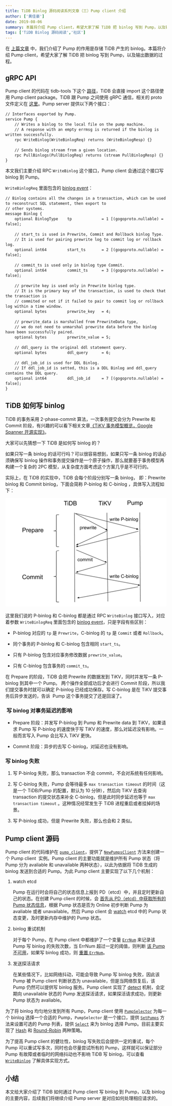 ```yaml
---
title: TiDB Binlog 源码阅读系列文章（三）Pump client 介绍
author: ['黄佳豪']
date: 2019-08-06
summary: 本篇将介绍 Pump client，希望大家了解 TiDB 把 binlog 写到 Pump，以及输出数据的过程。
tags: ['TiDB Binlog 源码阅读','社区']
---
```


在 [上篇文章](https://pingcap.com/blog-cn/tidb-binlog-source-code-reading-2/) 中，我们介绍了 Pump 的作用是存储 TiDB 产生的 binlog。本篇将介绍 Pump client，希望大家了解 TiDB 把 binlog 写到 Pump，以及输出数据的过程。

## gRPC API

Pump client 的代码在 tidb-tools 下这个 [路径](https://github.com/pingcap/tidb-tools/tree/v3.0.0-rc.3/tidb-binlog/pump_client)，TiDB 会直接 import 这个路径使用 Pump client package。TiDB 跟 Pump 之间使用 gRPC 通信，相关的 proto 文件定义在 [这里](https://github.com/pingcap/tipb/tree/87cb1e27ab4a86efc534fd4c5b62fda621e38465/proto/binlog)。Pump server 提供以下两个接口：

```
// Interfaces exported by Pump.
service Pump {
    // Writes a binlog to the local file on the pump machine.
    // A response with an empty errmsg is returned if the binlog is written successfully.
    rpc WriteBinlog(WriteBinlogReq) returns (WriteBinlogResp) {}

    // Sends binlog stream from a given location.
    rpc PullBinlogs(PullBinlogReq) returns (stream PullBinlogResp) {}
}
```


本文我们主要介绍 RPC `WriteBinlog` 这个接口，Pump client 会通过这个接口写 binlog 到 Pump。

`WriteBinlogReq` 里面包含的 [binlog event](https://github.com/pingcap/tipb/blob/87cb1e27ab4a86efc534fd4c5b62fda621e38465/proto/binlog/binlog.proto#L57)：

```
// Binlog contains all the changes in a transaction, which can be used to reconstruct SQL statement, then export to
// other systems.
message Binlog {
    optional BinlogType    tp             = 1 [(gogoproto.nullable) = false];

    // start_ts is used in Prewrite, Commit and Rollback binlog Type.
    // It is used for pairing prewrite log to commit log or rollback log.
    optional int64         start_ts       = 2 [(gogoproto.nullable) = false];

    // commit_ts is used only in binlog type Commit.
    optional int64         commit_ts      = 3 [(gogoproto.nullable) = false];

    // prewrite key is used only in Prewrite binlog type.
    // It is the primary key of the transaction, is used to check that the transaction is
    // commited or not if it failed to pair to commit log or rollback log within a time window.
    optional bytes         prewrite_key   = 4;

    // prewrite_data is marshalled from PrewriteData type,
    // we do not need to unmarshal prewrite data before the binlog have been successfully paired.
    optional bytes         prewrite_value = 5;

    // ddl_query is the original ddl statement query.
    optional bytes         ddl_query      = 6;

    // ddl_job_id is used for DDL Binlog.
    // If ddl_job_id is setted, this is a DDL Binlog and ddl_query contains the DDL query.
    optional int64         ddl_job_id     = 7 [(gogoproto.nullable) = false];
}
```

## TiDB 如何写 binlog

TiDB 的事务采用 2-phase-commit 算法，一次事务提交会分为 Prewrite 和 Commit 阶段，有兴趣的可以看下相关文章[《TiKV 事务模型概览，Google Spanner 开源实现》](https://pingcap.com/blog-cn/tidb-transaction-model/)。

大家可以先猜想一下 TiDB 是如何写 binlog 的？

如果只写一条 binlog 的话可行吗？可以很容易想到，如果只写一条 binlog 的话必须确保写 binlog 操作和事务提交操作是一个原子操作，那么就要基于事务模型再构建一个复杂的 2PC 模型，从复杂度方面考虑这个方案几乎是不可行的。

实际上，在 TiDB 的实现中，TiDB 会每个阶段分别写一条 binlog， 即：Prewrite binlog 和 Commit binlog，下面会简称 P-binlog 和 C-binlog ，具体写入流程如下：

![](media/tidb-binlog-source-code-reading-3/1.png)

这里我们说的 P-binlog 和 C-binlog 都是通过 RPC `WriteBinlog` 接口写入，对应着参数 `WriteBinlogReq` 里面包含的 [binlog event](https://github.com/pingcap/tipb/blob/87cb1e27ab4a86efc534fd4c5b62fda621e38465/proto/binlog/binlog.proto#L57)，只是字段有些区别：

* P-binlog 对应的 `tp` 是 `Prewrite`，C-binlog 的 `tp` 是 `Commit` 或者 `Rollback`。

* 同个事务的 P-binlog 和 C-binlog 包含相同 `start_ts`。

* 只有 P-binlog 包含对应事务修改数据 `prewrite_value`。

* 只有 C-binlog 包含事务的 `commit_ts`。

在 Prepare 的阶段，TiDB 会把 Prewrite 的数据发到 TiKV，同时并发写一条 P-binlog 到其中一个 Pump。 两个操作全部成功后才会进行 Commit 阶段，所以我们提交事务时就可以确定 P-binlog 已经成功保存。写 C-binlog 是在 TiKV 提交事务后异步发送的，告诉  Pump 这个事务提交了还是回滚了。

###  写 binlog 对事务延迟的影响

* Prepare 阶段：并发写 P-binlog 到 Pump 和 Prewrite data 到 TiKV，如果请求 Pump 写 P-binlog 的速度快于写 TiKV 的速度，那么对延迟没有影响。一般而言写入 Pump 会比写入 TiKV 更快。

* Commit 阶段：异步的去写 C-binlog，对延迟也没有影响。

### 写 binlog 失败

1. 写 P-binlog 失败，那么 transaction 不会 commit，不会对系统有任何影响。

2. 写 C-binlog 失败，Pump 会等待最多 `max transaction timeout` 的时间（这是一个 TiDB/Pump 的配置，默认为 10 分钟），然后向 TiKV 去查询 transaction 的提交状态来补全 C-binlog，但是此时同步延迟也等于 `max transaction timeout` 。这种情况经常发生于 TiDB 进程重启或者挂掉的场景。

3. 写 P-binlog 成功，但是 Prewrite 失败，那么也会和 2 类似。

## Pump client 源码

Pump client 的代码维护在 [`pump_client`](https://github.com/pingcap/tidb-tools/tree/master/tidb-binlog/pump_client)，提供了 [`NewPumpsClient`](https://github.com/pingcap/tidb-tools/blob/c969908e6130dfbdb4ab80fb84f275df2a6fd877/tidb-binlog/pump_client/client.go#L125) 方法来创建一个 Pump client  实例。Pump client 的主要功能就是维护所有 Pump 状态（将 Pump 分为 avaliable 和 unavailable 两种状态），以此为依据将 TiDB 生成的 binlog 发送到合适的 Pump。为此 Pump client 主要实现了以下几个机制：

1. watch etcd

	Pump 在运行时会将自己的状态信息上报到 PD（etcd）中，并且定时更新自己的状态。在创建 Pump client 的时候，会 [首先从 PD（etcd）中获取所有的 Pump 状态信息](https://github.com/pingcap/tidb-tools/blob/c969908e6130dfbdb4ab80fb84f275df2a6fd877/tidb-binlog/pump_client/client.go#L227)，根据 Pump 状态是否为 Online 初步判断 Pump 为 avaliable 或者 unavailable。然后 Pump client 会 [watch](https://github.com/pingcap/tidb-tools/blob/c969908e6130dfbdb4ab80fb84f275df2a6fd877/tidb-binlog/pump_client/client.go#L478) etcd 中的 Pump 状态变更，及时更新内存中维护的 Pump 状态。

2. binlog 重试机制

	对于每个 Pump，在 Pump client 中都维护了一个变量 [`ErrNum`](https://github.com/pingcap/tidb-tools/blob/c969908e6130dfbdb4ab80fb84f275df2a6fd877/tidb-binlog/pump_client/pump.go#L70) 来记录该 Pump 写 binlog 的失败次数，当 ErrNum 超过一定的阈值，则判断 [该 Pump 不可用](https://github.com/pingcap/tidb-tools/blob/c969908e6130dfbdb4ab80fb84f275df2a6fd877/tidb-binlog/pump_client/pump.go#L174)，如果写 binlog 成功，则 [重置 `ErrNum`](https://github.com/pingcap/tidb-tools/blob/c969908e6130dfbdb4ab80fb84f275df2a6fd877/tidb-binlog/pump_client/pump.go#L162)。

3. 发送探活请求

	在某些情况下，比如网络抖动，可能会导致 Pump 写 binlog 失败，因此该 Pump 被 Pump client 判断状态为 unavailable，但是当网络恢复后，该 Pump 仍然可以提供写 binlog 服务。Pump client 实现了 [detect](https://github.com/pingcap/tidb-tools/blob/c969908e6130dfbdb4ab80fb84f275df2a6fd877/tidb-binlog/pump_client/client.go#L531) 机制，会定期向 unavailable 状态的 Pump 发送探活请求，如果探活请求成功，则更新 Pump 状态为 avaliable。

为了将 binlog 均匀地分发到所有 Pump，Pump client 使用 [`PumpSelector`](https://github.com/pingcap/tidb-tools/blob/c969908e6130dfbdb4ab80fb84f275df2a6fd877/tidb-binlog/pump_client/selector.go#L47) 为每一个 binlog 选择一个合适的 Pump，`PumpSelector` 是一个接口，提供 [`SetPumps`](https://github.com/pingcap/tidb-tools/blob/c969908e6130dfbdb4ab80fb84f275df2a6fd877/tidb-binlog/pump_client/selector.go#L49) 方法来设置可选的 Pump 列表，提供 [`Select`](https://github.com/pingcap/tidb-tools/blob/c969908e6130dfbdb4ab80fb84f275df2a6fd877/tidb-binlog/pump_client/selector.go#L52) 来为 binlog 选择 Pump。目前主要实现了 [Hash](https://github.com/pingcap/tidb-tools/blob/c969908e6130dfbdb4ab80fb84f275df2a6fd877/tidb-binlog/pump_client/selector.go#L59) 和 [Round-Robin](https://github.com/pingcap/tidb-tools/blob/c969908e6130dfbdb4ab80fb84f275df2a6fd877/tidb-binlog/pump_client/selector.go#L109) 两种策略。

为了提高 Pump client 的健壮性，binlog 写失败后会提供一定的重试，每个 Pump 可以重试写多次，同时也会尽量尝试所有的 Pump，这样就可以保证部分 Pump 有故障或者临时的网络抖动也不影响 TiDB 写 binlog，可以查看 [`WriteBinlog`](https://github.com/pingcap/tidb-tools/blob/c969908e6130dfbdb4ab80fb84f275df2a6fd877/tidb-binlog/pump_client/client.go#L242) 了解具体实现方式。

## 小结

本文给大家介绍了 TiDB 如何通过 Pump client 写 binlog 到 Pump，以及 binlog 的主要内容，后续我们将继续介绍 Pump server 是对应如何处理相应请求的。
